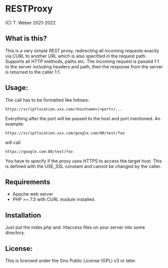 # RESTProxy

(C) T. Weber 2021-2022

## What is this?
This is a very simple REST proxy, redirecting all incoming requests exactly via CURL to another URL which is also specified in the request path. Supports all HTTP methods, paths etc. The incoming request is passed 1:1 to the server including headers and path, then the response from the server is returned to the caller 1:1.

## Usage:
The call has to be formatted like follows:

	https://scriptlocation.xxx.com/<hostname>/<port>/...

Everything after the port will be passed to the host and port mentioned. An example:
 
	https://scriptlocation.xxx.com/google.com/80/test/foo

will call

	https://google.com:80/test/foo
 
You have to specify if the proxy uses HTTPS to access the target host. This is defined with the USE_SSL constant and cannot be 
changed by the caller.

## Requirements
- Apache web server
- PHP >= 7.3 with CURL module installed.

## Installation
Just put the index.php and .htaccess files on your server into some directory.

## License:

This is licensed under the Gnu Public License (GPL) v3 or later.    
